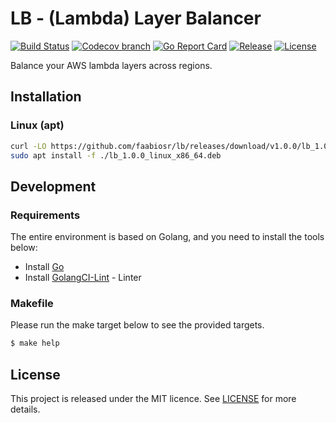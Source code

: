 # LB - (Lambda) Layer Balancer

[![Build Status](https://img.shields.io/github/actions/workflow/status/faabiosr/lb/test.yaml?logo=github&style=flat-square)](https://github.com/faabiosr/lb/actions?query=workflow:test)
[![Codecov branch](https://img.shields.io/codecov/c/github/faabiosr/lb/master.svg?style=flat-square)](https://codecov.io/gh/faabiosr/lb)
[![Go Report Card](https://goreportcard.com/badge/github.com/faabiosr/lb?style=flat-square)](https://goreportcard.com/report/github.com/faabiosr/lb)
[![Release](https://img.shields.io/github/v/release/faabiosr/lb?display_name=tag&style=flat-square)](https://github.com/faabiosr/lb/releases)
[![License](https://img.shields.io/badge/License-MIT-blue.svg?style=flat-square)](https://github.com/faabiosr/lb/blob/master/LICENSE)

Balance your AWS lambda layers across regions.

## Installation

### Linux (apt)
```sh
curl -LO https://github.com/faabiosr/lb/releases/download/v1.0.0/lb_1.0.0_linux_x86_64.deb
sudo apt install -f ./lb_1.0.0_linux_x86_64.deb
```

## Development

### Requirements

The entire environment is based on Golang, and you need to install the tools below:
- Install [Go](https://golang.org)
- Install [GolangCI-Lint](https://github.com/golangci/golangci-lint#install) - Linter

### Makefile

Please run the make target below to see the provided targets.

```sh
$ make help
```

## License

This project is released under the MIT licence. See [LICENSE](https://github.com/faabiosr/lb/blob/master/LICENSE) for more details.

